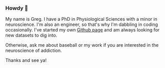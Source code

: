 ### Howdy 👋

My name is Greg. I have a PhD in Physiological Sciences with a minor in neuroscience. I'm also an engineer, so that's why I'm dabbling in coding occasionally. I've started my own [Github page](https://gielpy.github.io/) and am always looking for new datasets to dig into.

Otherwise, ask me about baseball or my work if you are interested in the neuroscience of addiction.

Thanks and see ya!

<!--
**Gielpy/Gielpy** is a ✨ _special_ ✨ repository because its `README.md` (this file) appears on your GitHub profile.

Here are some ideas to get you started:

- 🔭 I’m currently working on ...
- 🌱 I’m currently learning ...
- 👯 I’m looking to collaborate on ...
- 🤔 I’m looking for help with ...
- 💬 Ask me about ...
- 📫 How to reach me: ...
- 😄 Pronouns: ...
- ⚡ Fun fact: ...
-->
